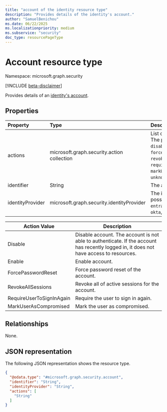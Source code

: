 ```yaml
---
title: "account of the identity resource type"
description: "Provides details of the identity's account."
author: "SamuelBenichou"
ms.date: 06/22/2025
ms.localizationpriority: medium
ms.subservice: "security"
doc_type: resourcePageType
---
```


# Account resource type

Namespace: microsoft.graph.security

[!INCLUDE [beta-disclaimer](../../includes/beta-disclaimer.md)]

Provides details of an [identity's account](../resources/security-identityaccounts.md).

## Properties
|Property| Type                                                                                                     | Description                 |
|:---|:---------------------------------------------------------------------------------------------------------|:----------------------------|
|actions| microsoft.graph.security.action collection                                                               | List of the type of action. The possible values are: `disable`, `enable`, `forcePasswordReset`, `revokeAllSessions`, `requireUserToSignInAgain`, `markUserAsCompromised`, `unknownFutureValue`.|
|identifier| String                                                                                                   | The account ID.             |
|identityProvider| microsoft.graph.security.identityProvider                                                                | The identity provider. The possible values are: `entraID`, `activeDirectory`, `okta`, `unknownFutureValue`.     |

| Action Value             | Description                                 |
|--------------------------| ------------------------------------------- |
| Disable                  | Disable account. The account is not able to authenticate. If the account has recently logged in, it does not have access to resources. |
| Enable                   | Enable account. |
| ForcePasswordReset       | Force password reset of the account. |
| RevokeAllSessions        | Revoke all of active sessions for the account. |
| RequireUserToSignInAgain | Require the user to sign in again. |
| MarkUserAsCompromised    | Mark the user as compromised. |

## Relationships
None.

## JSON representation
The following JSON representation shows the resource type.
<!-- {
  "blockType": "resource",
  "@odata.type": "microsoft.graph.security.account"
}
-->
``` json
{
  "@odata.type": "#microsoft.graph.security.account",
  "identifier": "String",
  "identityProvider": "String",
  "actions": [
    "String"
  ]
}
```
